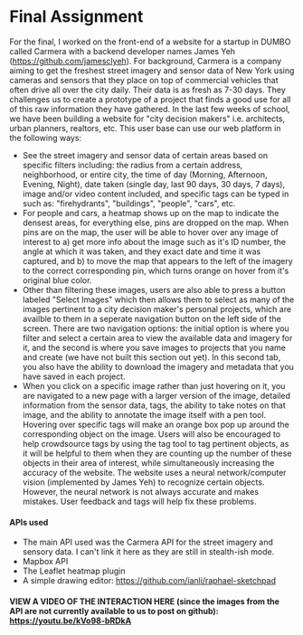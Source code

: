 # Final Assignment

For the final, I worked on the front-end of a website for a startup in DUMBO called Carmera with a backend developer names James Yeh (https://github.com/jamesclyeh). 
For background, Carmera is a company aiming to get the freshest street imagery and sensor data of New York using cameras and sensors that they place on top of commercial vehicles that often drive all over the city daily. Their data is as fresh as 7-30 days. They challenges us to create a prototype of a project that finds a good use for all of this raw information they have gathered. In the last few weeks of school, we have been building a website for "city decision makers" i.e. architects, urban planners, realtors, etc. This user base can use our web platform in the following ways:

* See the street imagery and sensor data of certain areas based on specific filters including: the radius from a certain address, neighborhood, or entire city, the time of day (Morning, Afternoon, Evening, Night), date taken (single day, last 90 days, 30 days, 7 days), image and/or video content included, and specific tags can be typed in such as: "firehydrants", "buildings", "people", "cars", etc. 
* For people and cars, a heatmap shows up on the map to indicate the densest areas, for everything else, pins are dropped on the map. When pins are on the map, the user will be able to hover over any image of interest to a) get more info about the image such as it's ID number, the angle at which it was taken, and they exact date and time it was captured, and b) to move the map that appears to the left of the imagery to the correct corresponding pin, which turns orange on hover from it's original blue color.
* Other than filtering these images, users are also able to press a button labeled "Select Images" which then allows them to select as many of the images pertinent to a city decision maker's personal projects, which are availble to them in a seperate navigation button on the left side of the screen. There are two navigation options: the initial option is where you filter and select a certain area to view the available data and imagery for it, and the second is where you save images to projects that you name and create (we have not built this section out yet). In this second tab, you also have the ability to download the imagery and metadata that you have saved in each project.
* When you click on a specific image rather than just hovering on it, you are navigated to a new page with a larger version of the image, detailed information from the sensor data, tags, the ability to take notes on that image, and the ability to annotate the image itself with a pen tool. Hovering over specific tags will make an orange box pop up around the corresponding object on the image. Users will also be encouraged to help crowdsource tags by using the tag tool to tag pertinent objects, as it will be helpful to them when they are counting up the number of these objects in their area of interest, while simultaneously increasing the accuracy of the website. The website uses a neural network/computer vision (implemented by James Yeh) to recognize  certain objects. However, the neural network is not always accurate and makes mistakes. User feedback and tags will help fix these problems.

#### APIs used
* The main API used was the Carmera API for the street imagery and sensory data. I can't link it here as they are still in stealth-ish mode.
* Mapbox API
* The Leaflet heatmap plugin
* A simple drawing editor: https://github.com/ianli/raphael-sketchpad

#### VIEW A VIDEO OF THE INTERACTION HERE (since the images from the API are not currently available to us to post on github): https://youtu.be/kVo98-bRDkA 


